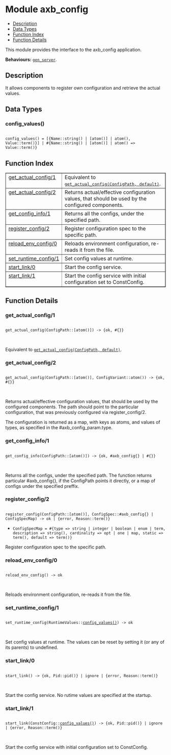 

# Module axb_config #
* [Description](#description)
* [Data Types](#types)
* [Function Index](#index)
* [Function Details](#functions)

This module provides the interface to the axb_config application.

__Behaviours:__ [`gen_server`](gen_server.md).

<a name="description"></a>

## Description ##
It allows components to register own configuration and retrieve
the actual values.

<a name="types"></a>

## Data Types ##




### <a name="type-config_values">config_values()</a> ###


<pre><code>
config_values() = [{Name::string() | [atom()] | atom(), Value::term()}] | #{Name::string() | [atom()] | atom() =&gt; Value::term()}
</code></pre>

<a name="index"></a>

## Function Index ##


<table width="100%" border="1" cellspacing="0" cellpadding="2" summary="function index"><tr><td valign="top"><a href="#get_actual_config-1">get_actual_config/1</a></td><td>Equivalent to <a href="#get_actual_config-2"><tt>get_actual_config(ConfigPath, default)</tt></a>.</td></tr><tr><td valign="top"><a href="#get_actual_config-2">get_actual_config/2</a></td><td>
Returns actual/effective configuration values, that should be used
by the configured components.</td></tr><tr><td valign="top"><a href="#get_config_info-1">get_config_info/1</a></td><td>
Returns all the configs, under the specified path.</td></tr><tr><td valign="top"><a href="#register_config-2">register_config/2</a></td><td>
Register configuration spec to the specific path.</td></tr><tr><td valign="top"><a href="#reload_env_config-0">reload_env_config/0</a></td><td>
Reloads environment configuration, re-reads it from the file.</td></tr><tr><td valign="top"><a href="#set_runtime_config-1">set_runtime_config/1</a></td><td>
Set config values at runtime.</td></tr><tr><td valign="top"><a href="#start_link-0">start_link/0</a></td><td>
Start the config service.</td></tr><tr><td valign="top"><a href="#start_link-1">start_link/1</a></td><td>
Start the config service with initial
configuration set to ConstConfig.</td></tr></table>


<a name="functions"></a>

## Function Details ##

<a name="get_actual_config-1"></a>

### get_actual_config/1 ###

<pre><code>
get_actual_config(ConfigPath::[atom()]) -&gt; {ok, #{}}
</code></pre>
<br />

Equivalent to [`get_actual_config(ConfigPath, default)`](#get_actual_config-2).

<a name="get_actual_config-2"></a>

### get_actual_config/2 ###

<pre><code>
get_actual_config(ConfigPath::[atom()], ConfigVariant::atom()) -&gt; {ok, #{}}
</code></pre>
<br />

Returns actual/effective configuration values, that should be used
by the configured components. The path should point to the particular
configuration, that was previously configured via register_config/2.

The configuration is returned as a map, with keys as atoms, and
values of types, as specified in the #axb_config_param.type.

<a name="get_config_info-1"></a>

### get_config_info/1 ###

<pre><code>
get_config_info(ConfigPath::[atom()]) -&gt; {ok, #axb_config{} | #{}}
</code></pre>
<br />

Returns all the configs, under the specified path. The function
returns particular #axb_config{}, if the ConfigPath points it directly,
or a map of configs under the specified preffix.

<a name="register_config-2"></a>

### register_config/2 ###

<pre><code>
register_config(ConfigPath::[atom()], ConfigSpec::#axb_config{} | ConfigSpecMap) -&gt; ok | {error, Reason::term()}
</code></pre>

<ul class="definitions"><li><code>ConfigSpecMap = #{type =&gt; string | integer | boolean | enum | term, description =&gt; string(), cardinality =&gt; opt | one | map, static =&gt; term(), default =&gt; term()}</code></li></ul>

Register configuration spec to the specific path.

<a name="reload_env_config-0"></a>

### reload_env_config/0 ###

<pre><code>
reload_env_config() -&gt; ok
</code></pre>
<br />

Reloads environment configuration, re-reads it from the file.

<a name="set_runtime_config-1"></a>

### set_runtime_config/1 ###

<pre><code>
set_runtime_config(RuntimeValues::<a href="#type-config_values">config_values()</a>) -&gt; ok
</code></pre>
<br />

Set config values at runtime.
The values can be reset by setting it (or any of its parents) to undefined.

<a name="start_link-0"></a>

### start_link/0 ###

<pre><code>
start_link() -&gt; {ok, Pid::pid()} | ignore | {error, Reason::term()}
</code></pre>
<br />

Start the config service.
No rutime values are specified at the startup.

<a name="start_link-1"></a>

### start_link/1 ###

<pre><code>
start_link(ConstConfig::<a href="#type-config_values">config_values()</a>) -&gt; {ok, Pid::pid()} | ignore | {error, Reason::term()}
</code></pre>
<br />

Start the config service with initial
configuration set to ConstConfig.

